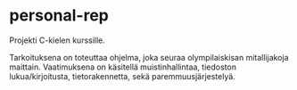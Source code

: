 # personal-rep

Projekti C-kielen kurssille.

Tarkoituksena on toteuttaa ohjelma, joka seuraa olympilaiskisan mitallijakoja maittain.
Vaatimuksena on käsitellä muistinhallintaa, tiedoston lukua/kirjoitusta, tietorakennetta, sekä paremmuusjärjestelyä.
